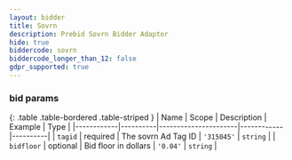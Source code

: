 ```yaml
---
layout: bidder
title: Sovrn
description: Prebid Sovrn Bidder Adaptor
hide: true
biddercode: sovrn
biddercode_longer_than_12: false
gdpr_supported: true
---
```




### bid params

{: .table .table-bordered .table-striped }
| Name       | Scope    | Description          | Example    | Type     |
|------------|----------|----------------------|------------|----------|
| `tagid`    | required | The sovrn Ad Tag ID  | `'315045'` | `string` |
| `bidfloor` | optional | Bid floor in dollars | `'0.04'`   | `string` |
